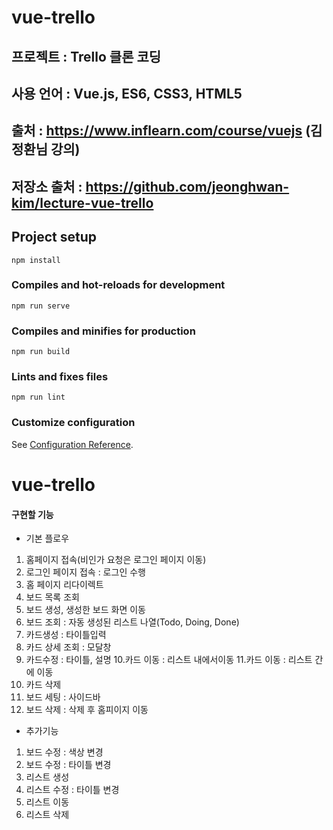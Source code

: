 # vue-trello

## 프로젝트 : Trello 클론 코딩

## 사용 언어 : Vue.js, ES6, CSS3, HTML5

## 출처 : <https://www.inflearn.com/course/vuejs> (김정환님 강의)

## 저장소 출처 : <https://github.com/jeonghwan-kim/lecture-vue-trello>

## Project setup

```
npm install
```

### Compiles and hot-reloads for development

```
npm run serve
```

### Compiles and minifies for production

```
npm run build
```

### Lints and fixes files

```
npm run lint
```

### Customize configuration

See [Configuration Reference](https://cli.vuejs.org/config/).

# vue-trello

#### 구현할 기능

-   기본 플로우

1. 홈페이지 접속(비인가 요청은 로그인 페이지 이동)
2. 로그인 페이지 접속 : 로그인 수행
3. 홈 페이지 리다이렉트
4. 보드 목록 조회
5. 보드 생성, 생성한 보드 화면 이동
6. 보드 조회 : 자동 생성된 리스트 나열(Todo, Doing, Done)
7. 카드생성 : 타이틀입력
8. 카드 상세 조회 : 모달창
9. 카드수정 : 타이틀, 설명 10.카드 이동 : 리스트 내에서이동 11.카드 이동 : 리스트 간에 이동
10. 카드 삭제
11. 보드 세팅 : 사이드바
12. 보드 삭제 : 삭제 후 홈피이지 이동

-   추가기능

1. 보드 수정 : 색상 변경
2. 보드 수정 : 타이틀 변경
3. 리스트 생성
4. 리스트 수정 : 타이틀 변경
5. 리스트 이동
6. 리스트 삭제
